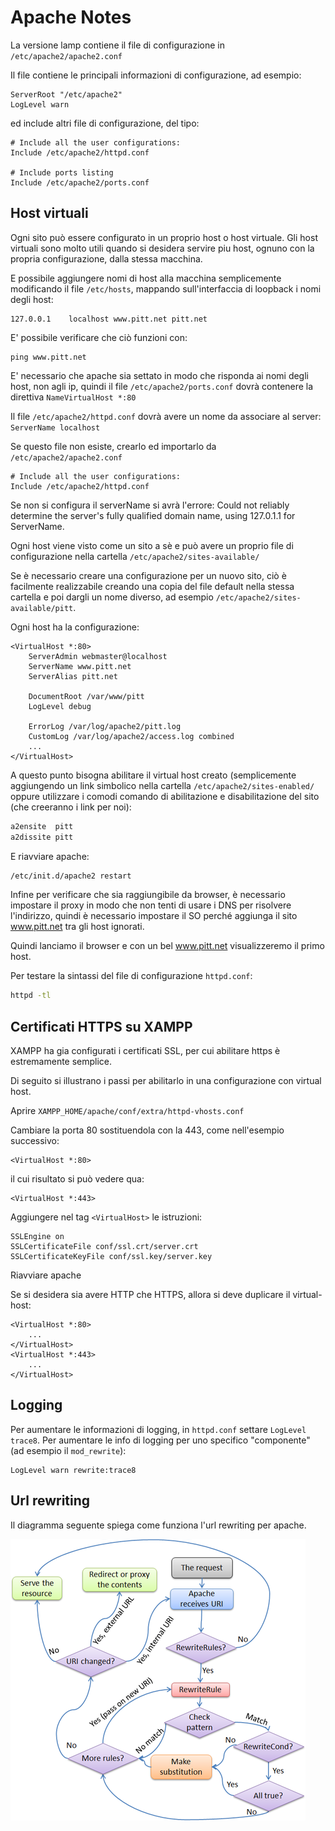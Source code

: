 # Apache Notes

La versione lamp contiene il file di configurazione in ``/etc/apache2/apache2.conf``

Il file contiene le principali informazioni di configurazione, ad esempio:

```plaintext
ServerRoot "/etc/apache2"
LogLevel warn
```

ed include altri file di configurazione, del tipo:

```plaintext
# Include all the user configurations:
Include /etc/apache2/httpd.conf

# Include ports listing
Include /etc/apache2/ports.conf
```

## Host virtuali

Ogni sito può essere configurato in un proprio host o host virtuale. Gli host virtuali sono molto utili quando si desidera servire piu host, ognuno con la propria configurazione, dalla stessa macchina.

E possibile aggiungere nomi di host alla macchina semplicemente modificando il file ``/etc/hosts``, mappando sull'interfaccia di loopback i nomi degli host:

```plaintext
127.0.0.1    localhost www.pitt.net pitt.net
```

E' possibile verificare che ciò funzioni con:

```plaintext
ping www.pitt.net
```

E' necessario che apache sia settato in modo che risponda ai nomi degli host, non agli ip, quindi il file ``/etc/apache2/ports.conf`` dovrà contenere la direttiva ``NameVirtualHost *:80``

Il file ``/etc/apache2/httpd.conf`` dovrà avere un nome da associare al server: ``ServerName localhost``

Se questo file non esiste, crearlo ed importarlo da ``/etc/apache2/apache2.conf``

```plaintext
# Include all the user configurations:
Include /etc/apache2/httpd.conf
```

Se non si configura il serverName si avrà l'errore: Could not reliably determine the server's fully qualified domain name, using 127.0.1.1 for ServerName.

Ogni host viene visto come un sito a sè e può avere un proprio file di configurazione nella cartella ``/etc/apache2/sites-available/``

Se è necessario creare una configurazione per un nuovo sito, ciò è facilmente realizzabile creando una copia del file default nella stessa cartella e poi dargli un nome diverso, ad esempio ``/etc/apache2/sites-available/pitt``.

Ogni host ha la configurazione:

```plaintext
<VirtualHost *:80>
    ServerAdmin webmaster@localhost
    ServerName www.pitt.net
    ServerAlias pitt.net

    DocumentRoot /var/www/pitt
    LogLevel debug

    ErrorLog /var/log/apache2/pitt.log
    CustomLog /var/log/apache2/access.log combined
    ...
</VirtualHost>
```

A questo punto bisogna abilitare il virtual host creato (semplicemente aggiungendo un link simbolico nella cartella ``/etc/apache2/sites-enabled/`` oppure utilizzare i comodi comando di abilitazione e disabilitazione del sito (che creeranno i link per noi):

```bash
a2ensite  pitt
a2dissite pitt
```

E riavviare apache:

```bash
/etc/init.d/apache2 restart
```

Infine per verificare che sia raggiungibile da browser, è necessario impostare il proxy in modo che non tenti di usare i DNS per risolvere l'indirizzo, quindi è necessario impostare il SO perché aggiunga il sito www.pitt.net tra gli host ignorati.

Quindi lanciamo il browser e con un bel www.pitt.net visualizzeremo il primo host.

Per testare la sintassi del file di configurazione ``httpd.conf``:

```bash
httpd -tl
```

## Certificati HTTPS su XAMPP

XAMPP ha gia configurati i certificati SSL, per cui abilitare https è estremamente semplice.

Di seguito si illustrano i passi per abilitarlo in una configurazione con virtual host.

Aprire ``XAMPP_HOME/apache/conf/extra/httpd-vhosts.conf``

Cambiare la porta 80 sostituendola con la 443, come nell'esempio successivo:

```plaintext
<VirtualHost *:80>
```

il cui risultato si può vedere qua:

```plaintext
<VirtualHost *:443>
```

Aggiungere nel tag ``<VirtualHost>`` le istruzioni:

```plaintext
SSLEngine on
SSLCertificateFile conf/ssl.crt/server.crt
SSLCertificateKeyFile conf/ssl.key/server.key
```

Riavviare apache

Se si desidera sia avere HTTP che HTTPS, allora si deve duplicare il virtual-host:

```plaintext
<VirtualHost *:80>
    ... 
</VirtualHost>
<VirtualHost *:443>
    ... 
</VirtualHost>
```

## Logging

Per aumentare le informazioni di logging, in ``httpd.conf`` settare ``LogLevel trace8``. Per aumentare le info di logging per uno specifico "componente" (ad esempio il ``mod_rewrite``):

```plaintext
LogLevel warn rewrite:trace8
```

## Url rewriting

Il diagramma seguente spiega come funziona l'url rewriting per apache.

![Url rewriting](UrlRewriting.png "Url rewriting")
